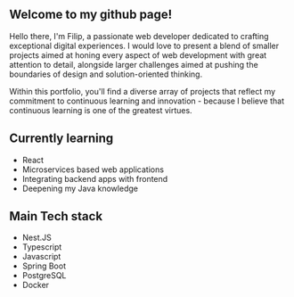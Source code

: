 ## Welcome to my github page!
Hello there, I'm Filip, a passionate web developer dedicated to crafting exceptional digital experiences. I would love to present a blend of smaller projects aimed at honing every aspect of web development with great attention to detail, alongside larger challenges aimed at pushing the boundaries of design and solution-oriented thinking.

Within this portfolio, you'll find a diverse array of projects that reflect my commitment to continuous learning and innovation - because I believe that continuous learning is one of the greatest virtues.

## Currently learning 
* React
* Microservices based web applications
* Integrating backend apps with frontend
* Deepening my Java knowledge

## Main Tech stack 
*  Nest.JS
*  Typescript
*  Javascript
*  Spring Boot
*  PostgreSQL
*  Docker
